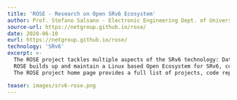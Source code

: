 ```yaml
---
title: 'ROSE - Research on Open SRv6 Ecosystem'
author: Prof. Stefano Salsano - Electronic Engineering Dept. of University of Rome Tor Vergata
source-url: https://netgroup.github.io/rose/
date: 2020-06-10
eurl: https://netgroup.github.io/rose/
technology: 'SRv6'
excerpt: >-
  The ROSE project tackles multiple aspects of the SRv6 technology: Data Plane, Control Plane, SRv6 host networking stack, integration with applications, integration with Cloud/Data Center Infrastructures.
  ROSE builds up and maintain a Linux based Open Ecosystem for SRv6, composed of several sub-projects, like SRPerf (performance evaluation of SRv6 implementations), SRv6 SDN (gRPC based API for controlling SRv6 Linux routers), SRv6 uSID implementation in Linux and P4 and several others.
  The ROSE project home page provides a full list of projects, code repositories and scientific papers that have been published.

teaser: images/srv6-rose.png
---
```


